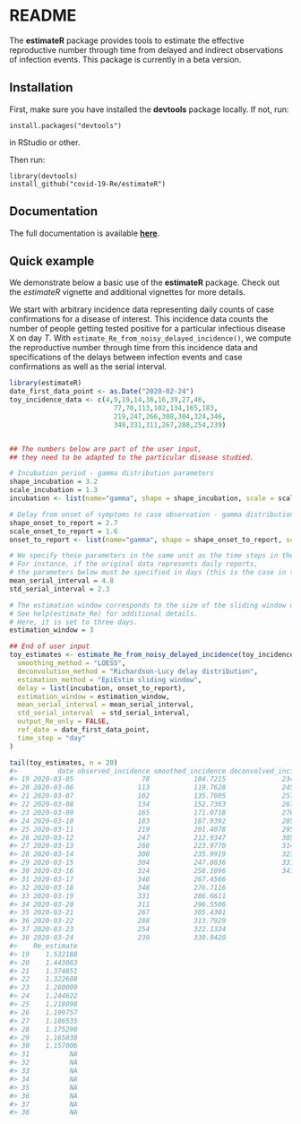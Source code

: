 README
================

The **estimateR** package provides tools to estimate the effective
reproductive number through time from delayed and indirect observations
of infection events. This package is currently in a beta version.

## Installation

First, make sure you have installed the **devtools** package locally. If
not, run:

    install.packages("devtools")

in RStudio or other.

Then run:

    library(devtools)
    install_github("covid-19-Re/estimateR")

## Documentation

The full documentation is available
**[here](https://covid-19-re.github.io/estimateR/)**.

## Quick example

We demonstrate below a basic use of the **estimateR** package. Check out
the *estimateR* vignette and additional vignettes for more details.

We start with arbitrary incidence data representing daily counts of case
confirmations for a disease of interest. This incidence data counts the
number of people getting tested positive for a particular infectious
disease X on day *T*. With `estimate_Re_from_noisy_delayed_incidence()`,
we compute the reproductive number through time from this incidence data
and specifications of the delays between infection events and case
confirmations as well as the serial interval.

``` r
library(estimateR)
date_first_data_point <- as.Date("2020-02-24")
toy_incidence_data <- c(4,9,19,14,36,16,39,27,46,
                          77,78,113,102,134,165,183,
                          219,247,266,308,304,324,346,
                          348,331,311,267,288,254,239)


## The numbers below are part of the user input, 
## they need to be adapted to the particular disease studied.

# Incubation period - gamma distribution parameters
shape_incubation = 3.2 
scale_incubation = 1.3
incubation <- list(name="gamma", shape = shape_incubation, scale = scale_incubation)

# Delay from onset of symptoms to case observation - gamma distribution parameters
shape_onset_to_report = 2.7
scale_onset_to_report = 1.6
onset_to_report <- list(name="gamma", shape = shape_onset_to_report, scale = scale_onset_to_report)

# We specify these parameters in the same unit as the time steps in the original observation data.
# For instance, if the original data represents daily reports,
# the parameters below must be specified in days (this is the case in this toy example).
mean_serial_interval = 4.8
std_serial_interval = 2.3

# The estimation window corresponds to the size of the sliding window used in EpiEstim.
# See help(estimate_Re) for additional details.
# Here, it is set to three days.
estimation_window = 3 

## End of user input
toy_estimates <- estimate_Re_from_noisy_delayed_incidence(toy_incidence_data,
  smoothing_method = "LOESS",
  deconvolution_method = "Richardson-Lucy delay distribution",
  estimation_method = "EpiEstim sliding window",
  delay = list(incubation, onset_to_report),
  estimation_window = estimation_window,
  mean_serial_interval = mean_serial_interval,
  std_serial_interval  = std_serial_interval,
  output_Re_only = FALSE,
  ref_date = date_first_data_point,
  time_step = "day"
)

tail(toy_estimates, n = 20)
#>          date observed_incidence smoothed_incidence deconvolved_incidence
#> 19 2020-03-05                 78           104.7215              234.0993
#> 20 2020-03-06                113           119.7628              245.9896
#> 21 2020-03-07                102           135.7005              257.5132
#> 22 2020-03-08                134           152.7363              267.2654
#> 23 2020-03-09                165           171.0718              276.2164
#> 24 2020-03-10                183           187.9392              285.2313
#> 25 2020-03-11                219           201.4078              295.1153
#> 26 2020-03-12                247           212.9347              305.0930
#> 27 2020-03-13                266           223.9770              314.2166
#> 28 2020-03-14                308           235.9919              323.0184
#> 29 2020-03-15                304           247.8836              331.9951
#> 30 2020-03-16                324           258.1096              341.6153
#> 31 2020-03-17                346           267.4566                    NA
#> 32 2020-03-18                348           276.7116                    NA
#> 33 2020-03-19                331           286.6611                    NA
#> 34 2020-03-20                311           296.5506                    NA
#> 35 2020-03-21                267           305.4301                    NA
#> 36 2020-03-22                288           313.7929                    NA
#> 37 2020-03-23                254           322.1324                    NA
#> 38 2020-03-24                239           330.9420                    NA
#>    Re_estimate
#> 19    1.532188
#> 20    1.443083
#> 21    1.374851
#> 22    1.322608
#> 23    1.280009
#> 24    1.244622
#> 25    1.218098
#> 26    1.199757
#> 27    1.186535
#> 28    1.175290
#> 29    1.165038
#> 30    1.157006
#> 31          NA
#> 32          NA
#> 33          NA
#> 34          NA
#> 35          NA
#> 36          NA
#> 37          NA
#> 38          NA
```

